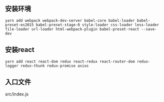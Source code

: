 ## 安装环境

```
yarn add webpack webpack-dev-server babel-core babel-loader babel-preset-es2015 babel-preset-stage-0 style-loader css-loader less-loader file-loader url-loader html-webpack-plugin babel-preset-react --save-dev
```
## 安装react
```
yarn add react react-dom redux react-redux react-router-dom redux-logger redux-thunk redux-promise axios
```
## 入口文件
src/index.js
